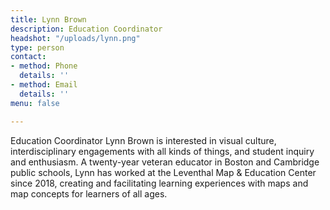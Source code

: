 ```yaml
---
title: Lynn Brown
description: Education Coordinator
headshot: "/uploads/lynn.png"
type: person
contact:
- method: Phone
  details: ''
- method: Email
  details: ''
menu: false

---
```

Education Coordinator Lynn Brown is interested in visual culture, interdisciplinary engagements with all kinds of things, and student inquiry and enthusiasm. A twenty-year veteran educator in Boston and Cambridge public schools, Lynn has worked at the Leventhal Map & Education Center since 2018, creating and facilitating learning experiences with maps and map concepts for learners of all ages.